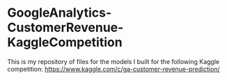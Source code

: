 # GoogleAnalytics-CustomerRevenue-KaggleCompetition
This is my repository of files for the models I built for the following Kaggle competition: https://www.kaggle.com/c/ga-customer-revenue-prediction/

